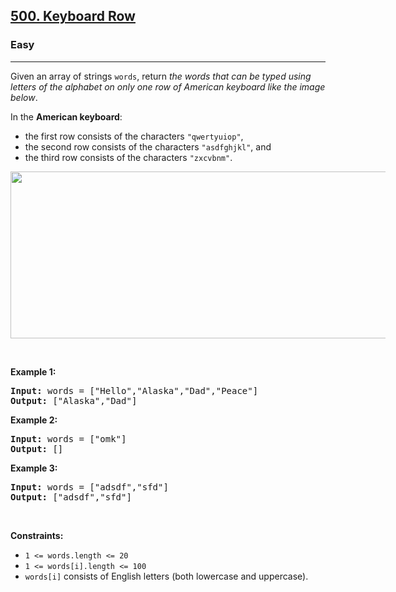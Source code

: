 <h2><a href="https://leetcode.com/problems/keyboard-row/">500. Keyboard Row</a></h2><h3>Easy</h3><hr><div style="user-select: auto;"><p style="user-select: auto;">Given an array of strings <code style="user-select: auto;">words</code>, return <em style="user-select: auto;">the words that can be typed using letters of the alphabet on only one row of American keyboard like the image below</em>.</p>

<p style="user-select: auto;">In the <strong style="user-select: auto;">American keyboard</strong>:</p>

<ul style="user-select: auto;">
	<li style="user-select: auto;">the first row consists of the characters <code style="user-select: auto;">"qwertyuiop"</code>,</li>
	<li style="user-select: auto;">the second row consists of the characters <code style="user-select: auto;">"asdfghjkl"</code>, and</li>
	<li style="user-select: auto;">the third row consists of the characters <code style="user-select: auto;">"zxcvbnm"</code>.</li>
</ul>
<img alt="" src="https://assets.leetcode.com/uploads/2018/10/12/keyboard.png" style="width: 800px; max-width: 600px; height: 267px; user-select: auto;">
<p style="user-select: auto;">&nbsp;</p>
<p style="user-select: auto;"><strong style="user-select: auto;">Example 1:</strong></p>

<pre style="position: relative; user-select: auto;"><strong style="user-select: auto;">Input:</strong> words = ["Hello","Alaska","Dad","Peace"]
<strong style="user-select: auto;">Output:</strong> ["Alaska","Dad"]
<div class="open_grepper_editor" title="Edit &amp; Save To Grepper" style="user-select: auto;"></div></pre>

<p style="user-select: auto;"><strong style="user-select: auto;">Example 2:</strong></p>

<pre style="position: relative; user-select: auto;"><strong style="user-select: auto;">Input:</strong> words = ["omk"]
<strong style="user-select: auto;">Output:</strong> []
<div class="open_grepper_editor" title="Edit &amp; Save To Grepper" style="user-select: auto;"></div></pre>

<p style="user-select: auto;"><strong style="user-select: auto;">Example 3:</strong></p>

<pre style="position: relative; user-select: auto;"><strong style="user-select: auto;">Input:</strong> words = ["adsdf","sfd"]
<strong style="user-select: auto;">Output:</strong> ["adsdf","sfd"]
<div class="open_grepper_editor" title="Edit &amp; Save To Grepper" style="user-select: auto;"></div></pre>

<p style="user-select: auto;">&nbsp;</p>
<p style="user-select: auto;"><strong style="user-select: auto;">Constraints:</strong></p>

<ul style="user-select: auto;">
	<li style="user-select: auto;"><code style="user-select: auto;">1 &lt;= words.length &lt;= 20</code></li>
	<li style="user-select: auto;"><code style="user-select: auto;">1 &lt;= words[i].length &lt;= 100</code></li>
	<li style="user-select: auto;"><code style="user-select: auto;">words[i]</code> consists of English letters (both lowercase and uppercase).&nbsp;</li>
</ul>
</div>